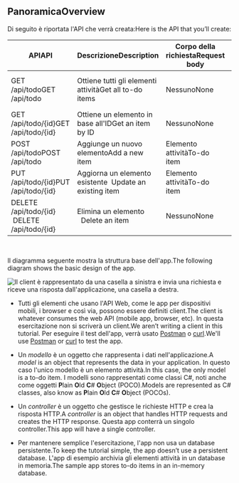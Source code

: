 ## <a name="overview"></a><span data-ttu-id="36be0-101">Panoramica</span><span class="sxs-lookup"><span data-stu-id="36be0-101">Overview</span></span>

<span data-ttu-id="36be0-102">Di seguito è riportata l'API che verrà creata:</span><span class="sxs-lookup"><span data-stu-id="36be0-102">Here is the API that you’ll create:</span></span>

|<span data-ttu-id="36be0-103">API</span><span class="sxs-lookup"><span data-stu-id="36be0-103">API</span></span> | <span data-ttu-id="36be0-104">Descrizione</span><span class="sxs-lookup"><span data-stu-id="36be0-104">Description</span></span>    | <span data-ttu-id="36be0-105">Corpo della richiesta</span><span class="sxs-lookup"><span data-stu-id="36be0-105">Request body</span></span>    | <span data-ttu-id="36be0-106">Corpo della risposta</span><span class="sxs-lookup"><span data-stu-id="36be0-106">Response body</span></span>   |
|--- | ---- | ---- | ---- |
|<span data-ttu-id="36be0-107">GET /api/todo</span><span class="sxs-lookup"><span data-stu-id="36be0-107">GET /api/todo</span></span>  | <span data-ttu-id="36be0-108">Ottiene tutti gli elementi attività</span><span class="sxs-lookup"><span data-stu-id="36be0-108">Get all to-do items</span></span> | <span data-ttu-id="36be0-109">Nessuno</span><span class="sxs-lookup"><span data-stu-id="36be0-109">None</span></span> | <span data-ttu-id="36be0-110">Matrice di elementi attività</span><span class="sxs-lookup"><span data-stu-id="36be0-110">Array of to-do items</span></span>|
|<span data-ttu-id="36be0-111">GET /api/todo/{id}</span><span class="sxs-lookup"><span data-stu-id="36be0-111">GET /api/todo/{id}</span></span>  | <span data-ttu-id="36be0-112">Ottiene un elemento in base all'ID</span><span class="sxs-lookup"><span data-stu-id="36be0-112">Get an item by ID</span></span> | <span data-ttu-id="36be0-113">Nessuno</span><span class="sxs-lookup"><span data-stu-id="36be0-113">None</span></span> | <span data-ttu-id="36be0-114">Elemento attività</span><span class="sxs-lookup"><span data-stu-id="36be0-114">To-do item</span></span>|
|<span data-ttu-id="36be0-115">POST /api/todo</span><span class="sxs-lookup"><span data-stu-id="36be0-115">POST /api/todo</span></span> | <span data-ttu-id="36be0-116">Aggiunge un nuovo elemento</span><span class="sxs-lookup"><span data-stu-id="36be0-116">Add a new item</span></span> | <span data-ttu-id="36be0-117">Elemento attività</span><span class="sxs-lookup"><span data-stu-id="36be0-117">To-do item</span></span>  | <span data-ttu-id="36be0-118">Elemento attività</span><span class="sxs-lookup"><span data-stu-id="36be0-118">To-do item</span></span> |
|<span data-ttu-id="36be0-119">PUT /api/todo/{id}</span><span class="sxs-lookup"><span data-stu-id="36be0-119">PUT /api/todo/{id}</span></span> | <span data-ttu-id="36be0-120">Aggiorna un elemento esistente &nbsp;</span><span class="sxs-lookup"><span data-stu-id="36be0-120">Update an existing item &nbsp;</span></span>  | <span data-ttu-id="36be0-121">Elemento attività</span><span class="sxs-lookup"><span data-stu-id="36be0-121">To-do item</span></span> |  <span data-ttu-id="36be0-122">Nessuno</span><span class="sxs-lookup"><span data-stu-id="36be0-122">None</span></span> |
|<span data-ttu-id="36be0-123">DELETE /api/todo/{id}  &nbsp; &nbsp;</span><span class="sxs-lookup"><span data-stu-id="36be0-123">DELETE /api/todo/{id}  &nbsp;  &nbsp;</span></span> | <span data-ttu-id="36be0-124">Elimina un elemento &nbsp;&nbsp;</span><span class="sxs-lookup"><span data-stu-id="36be0-124">Delete an item &nbsp;  &nbsp;</span></span>  | <span data-ttu-id="36be0-125">Nessuno</span><span class="sxs-lookup"><span data-stu-id="36be0-125">None</span></span>  | <span data-ttu-id="36be0-126">Nessuno</span><span class="sxs-lookup"><span data-stu-id="36be0-126">None</span></span>|

<br>

<span data-ttu-id="36be0-127">Il diagramma seguente mostra la struttura base dell'app.</span><span class="sxs-lookup"><span data-stu-id="36be0-127">The following diagram shows the basic design of the app.</span></span>

![Il client è rappresentato da una casella a sinistra e invia una richiesta e riceve una risposta dall'applicazione, una casella a destra.](../../tutorials/first-web-api/_static/architecture.png)

* <span data-ttu-id="36be0-132">Tutti gli elementi che usano l'API Web, come le app per dispositivi mobili, i browser e così via, possono essere definiti client.</span><span class="sxs-lookup"><span data-stu-id="36be0-132">The client is whatever consumes the web API (mobile app, browser, etc).</span></span> <span data-ttu-id="36be0-133">In questa esercitazione non si scriverà un client.</span><span class="sxs-lookup"><span data-stu-id="36be0-133">We aren’t writing a client in this tutorial.</span></span> <span data-ttu-id="36be0-134">Per eseguire il test dell'app, verrà usato [Postman](https://www.getpostman.com/) o [curl](https://developer.apple.com/legacy/library/documentation/Darwin/Reference/ManPages/man1/curl.1.html).</span><span class="sxs-lookup"><span data-stu-id="36be0-134">We'll use [Postman](https://www.getpostman.com/) or [curl](https://developer.apple.com/legacy/library/documentation/Darwin/Reference/ManPages/man1/curl.1.html) to test the app.</span></span>

* <span data-ttu-id="36be0-135">Un *modello* è un oggetto che rappresenta i dati nell'applicazione.</span><span class="sxs-lookup"><span data-stu-id="36be0-135">A *model* is an object that represents the data in your application.</span></span> <span data-ttu-id="36be0-136">In questo caso l'unico modello è un elemento attività.</span><span class="sxs-lookup"><span data-stu-id="36be0-136">In this case, the only model is a to-do item.</span></span> <span data-ttu-id="36be0-137">I modelli sono rappresentati come classi C#, noti anche come oggetti **P**lain **O**ld **C**# **O**bject (POCO).</span><span class="sxs-lookup"><span data-stu-id="36be0-137">Models are represented as C# classes, also know as **P**lain **O**ld **C**# **O**bject (POCOs).</span></span>

* <span data-ttu-id="36be0-138">Un *controller* è un oggetto che gestisce le richieste HTTP e crea la risposta HTTP.</span><span class="sxs-lookup"><span data-stu-id="36be0-138">A *controller* is an object that handles HTTP requests and creates the HTTP response.</span></span> <span data-ttu-id="36be0-139">Questa app conterrà un singolo controller.</span><span class="sxs-lookup"><span data-stu-id="36be0-139">This app will have a single controller.</span></span>

* <span data-ttu-id="36be0-140">Per mantenere semplice l'esercitazione, l'app non usa un database persistente.</span><span class="sxs-lookup"><span data-stu-id="36be0-140">To keep the tutorial simple, the app doesn’t use a persistent database.</span></span> <span data-ttu-id="36be0-141">L'app di esempio archivia gli elementi attività in un database in memoria.</span><span class="sxs-lookup"><span data-stu-id="36be0-141">The sample app stores to-do items in an in-memory database.</span></span>

